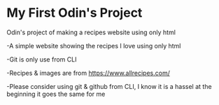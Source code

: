 # My First Odin's Project

Odin's project of making a recipes website using only html

-A simple website showing the recipes I love using only html

-Git is only use from CLI

-Recipes & images are from https://www.allrecipes.com/

-Please consider using git & github from CLI, I know it is a hassel at the beginning it goes the same for me
